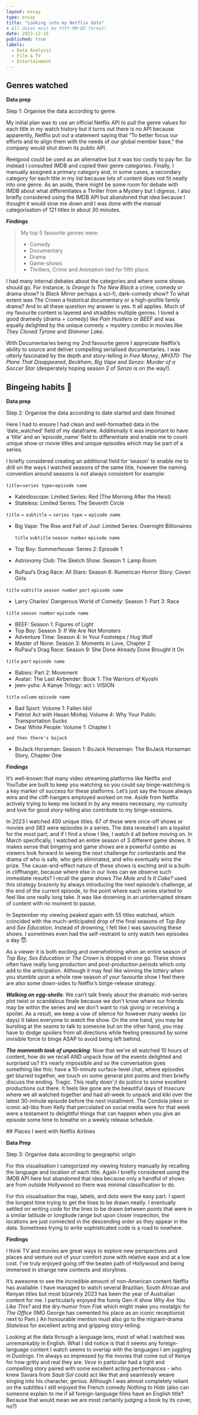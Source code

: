 ```yaml
---
layout: essay
type: essay
title: "Looking into my Netflix data"
# All dates must be YYYY-MM-DD format!
date: 2023-12-16
published: true
labels:
  - Data Analysis
  - Film & TV
  - Entertainment
---
```


## Genres watched

**Data prep**

Step 1: Organise the data according to genre.

My initial plan was to use an official Netflix API to pull the genre values for each title in my watch history but it turns out	there is no API because apparently, Netflix put out a statement saying that “To better focus our efforts and to align them with the needs of our global member base,” the company would shut down its public API. 

Reelgood could be used as an alternative but it was too costly to pay for. So instead I consulted IMDB and copied their genre categories. Finally, I manually assigned a primary category and, in some cases, a secondary category for each title in my list because lots of content does not fit neatly into one genre. As an aside, there might be some room for debate with IMDB about what differentiates a Thriller from a Mystery but I digress. I also briefly considered using the IMDB API but abandoned that idea because I thought it would slow me down and I was done with the manual categorisation of 121 titles in about 30 minutes.

**Findings**

> My top 5 favourite genres were:
> - Comedy
> -  Documentary
> -  Drama
> -  Game-shows
> -  Thrillers, Crime and Animation tied for fifth place. 

I had many internal debates about the categories and where some shows should go. For instance, is _Orange Is The New Black_ a crime, comedy or drama show? Is _Black Mirror_ perhaps a sci-fi, dark-comedy show? To what extent was _The Crown_ a historical documentary or a high-profile family drama? And to all these question my answer is yes. It all applies. Much of my favourite content is layered and straddles multiple genres. I loved a good dramedy (drama + comedy) like _Pain Hustlers_ or _BEEF_ and was equally delighted by the unique comedy + mystery combo in movies like _They Cloned Tyrone_ and _Shimmer Lake_. 

With Documentaries being my 2nd favourite genre I appreciate Netflix’s ability to source and deliver compelling serialised documentaries. I was utterly fascinated by the depth and story-telling in _Free Money_, _MH370: The Plane That Disappeared_, _Beckham_, _Big Vape_ and _Senzo: Murder of a Soccer Star_ (desperately hoping season 2 of _Senzo_ is on the way!).

## Bingeing habits 🍿

**Data prep**

Step 2: Organise the data according to date started and date finished

Here I had to ensure I had clean and well-formatted data in the ‘date_watched’ field of my dataframe. Additionally it was important to have a ‘title’ and an ‘episode_name’ field to differentiate and enable me to count unique show or movie titles and unique episodes which may be part of a series. 

I briefly considered creating an additional field for ‘season’ to enable me to drill on the ways I watched seasons of the same title, however the naming convention around seasons is not always consistent for example:

`title`~`series type`~`episode name`
- Kaleidoscope: Limited Series: Red (The Morning After the Heist)
- Stateless: Limited Series: The Seventh Circle

`title` ~ `subtitle` ~ `series type` ~ `episode name`
- Big Vape: The Rise and Fall of Juul: Limited Series: Overnight Billionaires
  
  `title` `subtitle` `season number` `episode name`
- Top Boy: Summerhouse: Series 2: Episode 1
- Astronomy Club: The Sketch Show: Season 1: Lamp Room
- RuPaul’s Drag Race: All Stars: Season 6: Rumerican Horror Story: Coven Girls

`title` `subtitle` `season number` `part` `episode name`
- Larry Charles' Dangerous World of Comedy: Season 1: Part 3: Race

`title` `season number` `episode name`
- BEEF: Season 1: Figures of Light
- Top Boy: Season 3: If We Are Not Monsters
- Adventure Time: Season 4: In Your Footsteps / Hug Wolf
- Master of None: Season 3: Moments in Love, Chapter 2
- RuPaul's Drag Race: Season 9: She Done Already Done Brought It On

`title` `part` `episode name`
- Babies: Part 2: Movement
- Avatar: The Last Airbender: Book 1: The Warriors of Kyoshi
- jeen-yuhs: A Kanye Trilogy: act i: VISION

`title` `volume` `episode name` 
- Bad Sport: Volume 1: Fallen Idol
- Patriot Act with Hasan Minhaj: Volume 4: Why Your Public Transportation Sucks
- Dear White People: Volume 1: Chapter I

`and then there's bojack`
- BoJack Horseman: Season 1: BoJack Horseman: The BoJack Horseman Story, Chapter One


**Findings**

It’s well-known that many video streaming platforms like Netflix and YouTube are built to keep you watching so you could say binge-watching is a key marker of success for these platforms. Let’s just say the house always wins and the cliff-hangers employed worked on me. Aside from Netflix actively trying to keep me locked in by any means necessary, my curiosity and love for good story-telling also contribute to my binge-sessions.

In 2023 I watched 450 unique titles. 67 of these were once-off shows or movies and 383 were episodes in a series. The data revealed I am a loyalist for the most part, and if I find a show I like, I watch it all before moving on. In March specifically, I watched an entire season of 3 different game shows. It makes sense that bingeing and game shows are a powerful combo as viewers look forward to seeing the next challenge for contestants and the drama of who is safe, who gets eliminated, and who eventually wins the prize. The cause-and-effect nature of these shows is exciting and is a built-in cliffhanger, because where else in our lives can we observe such immediate results? I recall the game shows _The Mole_ and _Is It Cake?_ used this strategy brazenly by always introducing the next episode’s challenge, at the end of the current episode, to the point where each  series started to feel like one really long take. It was like drowning in an uninterrupted stream of content with no moment to pause.

In September my viewing peaked again with 55 titles watched, which coincided with the much-anticipated drop of the final seasons of _Top Boy_ and _Sex Education_. Instead of drowning, I felt like I was savouring these shows. I sometimes even had the self-restraint to only watch two episodes a day 😇.

As a viewer it is both exciting and overwhelming when an entire season of _Top Boy, Sex Education_ or _The Crown_ is dropped in one go. These shows often have really long production and post-production periods which only add to the anticipation. Although it may feel like winning the lottery when you stumble upon a whole new season of your favourite show I feel there are also some down-sides to Netflix’s binge-release strategy:

**_Walking on egg-shells_**: We can’t talk freely about the dramatic mid-series plot twist or scandalous finale because we don't know where our friends may be within the series and we don’t want to risk giving or receiving a spoiler. As a result, we keep a vow of silence for however many weeks (or days) it takes everyone to watch the show. On the one hand, you may be bursting at the seams to talk to someone but on the other hand, you may have to dodge spoilers from all directions while feeling pressured by some invisible force to binge ASAP to avoid being left behind.

**_The mammoth task of unpacking_**: Now that we’ve all watched 10 hours of content, how do we recall AND unpack how _all_ the events delighted and surprised us? It’s nearly impossible and so the conversation goes something like this: have a 10-minute surface-level chat, where episodes get blurred together, we touch on some general plot points and then briefly discuss the ending. Tragic. This really doen';t do justice to some excellent productions out there. It feels like gone are the beautiful days of _Insecure_ where we all watched together and had all-week to unpack and kiki over the latest 30-minute episode before the next installment. The Condola jokes or iconic ad-libs from Kelly that percolated on social media were for that week were a testament to delightful things that can happen when you give an episode some time to breathe on a weekly release schedule. 


​​## Places I went with Netflix Airlines 

**Data Prep**

Step 3: Organise data according to geographic origin

For this visualisation I categorized my viewing history manually by recalling the language and location of each title. Again I briefly considered using the IMDB API here but abandoned that idea because only a handful of shows are from outside Hollywood so there was minimal classification to do.

For this visualisation the map, labels, and dots were the easy part. I spent the longest time trying to get the lines to be drawn neatly. I eventually settled on writing code for the lines to be drawn between points that were in a similar latitude or longitude range but upon closer inspection, the locations are just connected in the descending order as they appear in the data. Sometimes trying to write sophisticated code is a road to nowhere.

**Findings**

I think TV and movies are great ways to explore new perspectives and places and venture out of your comfort zone with relative ease and at a low cost. I’ve truly enjoyed going off the beaten path of Hollywood and being immersed in strange new contexts and storylines. 

It’s awesome to see the incredible amount of non-American content Netflix has available. I have managed to watch several Brazilian, South African and Kenyan titles but most bizarrely 2023 has been the year of Australian content for me. I particularly enjoyed the funny Gen-X show _Why Are You Like This?_ and the dry-humor from _Fisk_ which might make you nostalgic for _The Office_ (IMO George has cemented his place as an iconic receptionist next to Pam.) An honourable mention must also go to the migrant-drama _Stateless_ for excellent acting and gripping story-telling. 

Looking at the data through a language lens, most of what I watched was unremarkably in English. What I did notice is that it seems any foreign-language content I watch seems to overlap with the languages I am juggling in Duolingo. I’m always so impressed by the movies that come out of Kenya for how gritty and real they are. _Veve_ in particular had a tight and compelling story paired with some excellent acting performances - who knew Savara from _Sauti Sol_ could act like that and seamlessly weave singing into his character, genius.  Although I was almost completely reliant on the subtitles I still enjoyed the French comedy _Nothing to Hide_ (also can someone explain to me if all foreign-language films have an English title? Because that would mean we are most certainly judging a book by its cover, no?)

